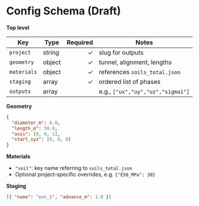 # Config Schema (Draft)

**Top level**

| Key | Type | Required | Notes |
|---|---|---:|---|
| `project` | string | ✓ | slug for outputs |
| `geometry` | object | ✓ | tunnel, alignment, lengths |
| `materials` | object | ✓ | references `soils_total.json` |
| `staging` | array | ✓ | ordered list of phases |
| `outputs` | array |  | e.g., `["ux","uy","uz","sigma1"]` |

**Geometry**
```json
{
  "diameter_m": 6.0,
  "length_m": 50.0,
  "axis": [0, 0, 1],
  "start_xyz": [0, 0, 0]
}
```

**Materials**
- `"soil"`: key name referring to `soils_total.json`
- Optional project‑specific overrides, e.g. `{"E50_MPa": 30}`

**Staging**
```json
[{ "name": "exc_1", "advance_m": 1.0 }]
```
